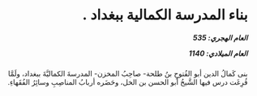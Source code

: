<h1 dir="rtl">بناء المدرسة الكمالية ببغداد .</h1>

<h5 dir="rtl">العام الهجري:  535

العام الميلادي: 1140

</h5>

<p dir="rtl">بنى كَمالُ الدين أبو الفُتوحِ بنُ طلحة- صاحِبُ المخزن- المدرسةَ الكماليَّةَ ببغداد، ولَمَّا فُرِغَت درس فيها الشَّيخُ أبو الحسن بن الخل، وحَضَره أربابُ المناصِبِ وسائِرُ الفُقَهاءِ.</p></br>
